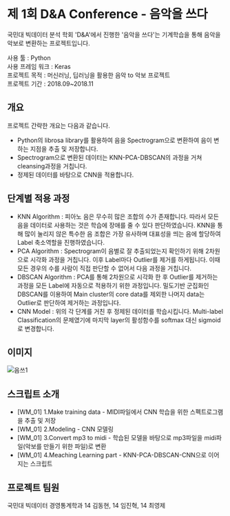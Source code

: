 # 제 1회 D&amp;A Conference - 음악을 쓰다  
국민대 빅데이터 분석 학회 'D&A'에서 진행한 '음악을 쓰다'는 기계학습을 통해 음악을 악보로 변환하는 프로젝트입니다. 

사용 툴 : Python  
사용 프레임 워크 : Keras  
프로젝트 목적 : 머신러닝, 딥러닝을 활용한 음악 to 악보 프로젝트  
프로젝트 기간 : 2018.09~2018.11


## 개요  
프로젝트 간략한 개요는 다음과 같습니다.  
* Python의 librosa library를 활용하여 음을 Spectrogram으로 변환하여 음이 변하는 지점을 추출 및 저장합니다.  
* Spectrogram으로 변환된 데이터는 KNN-PCA-DBSCAN의 과정을 거쳐 cleansing과정을 거칩니다.  
* 정제된 데이터를 바탕으로 CNN을 적용합니다.  
  

## 단계별 적용 과정
* KNN Algorithm : 피아노 음은 무수히 많은 조합의 수가 존재합니다. 따라서 모든 음을 데이터로 사용하는 것은 학습에 장애를 줄 수 있다 판단하였습니다. KNN을 통해 많이 눌리지 않은 특수한 음 조합은 가장 유사하며 대표성을 띄는 음에 할당하여 Label 축소역할을 진행하였습니다.  
* PCA Algorithm : Spectrogram이 음별로 잘 추출되었는지 확인하기 위해 2차원으로 시각화 과정을 거칩니다. 이후 Label마다 Outlier를 제거를 하게됩니다. 이때 모든 경우의 수를 사람이 직접 판단할 수 없어서 다음 과정을 거칩니다.  
* DBSCAN Algorithm : PCA를 통해 2차원으로 시각화 한 후 Outlier를 제거하는 과정을 모든 Label에 자동으로 적용하기 위한 과정입니다. 밀도기반 군집화인 DBSCAN를 이용하여 Main cluster의 core data를 제외한 나머지 data는 Outlier로 판단하여 제거하는 과정입니다.  
* CNN Model : 위의 각 단계를 거친 후 정제된 데이터를 학습시킵니다. Multi-label Classification의 문제였기에 마지막 layer의 활성함수를 softmax 대신 sigmoid로 변경합니다.  

## 이미지  
![음쓰1](https://user-images.githubusercontent.com/48852089/54863255-d15e7e80-4d89-11e9-9f2b-524446c0e034.png)

## 스크립트 소개
* [WM_01] 1.Make training data - MIDI파일에서 CNN 학습을 위한 스펙트로그램을 추출 및 저장  
* [WM_01] 2.Modeling - CNN 모델링  
* [WM_01] 3.Convert mp3 to midi - 학습된 모델을 바탕으로 mp3파일을 midi파일(악보를 만들기 위한 파일)로 변환  
* [WM_01] 4.Meaching Learning part - KNN-PCA-DBSCAN-CNN으로 이어지는 스크립트  

## 프로젝트 팀원
국민대 빅데이터 경영통계학과 14 김동현, 14 임진혁, 14 최영제
